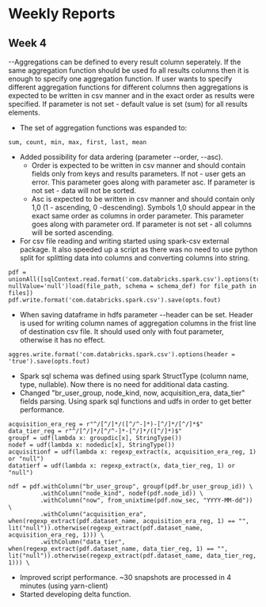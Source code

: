 # Weekly Reports 

## Week 4

--Aggregations can be defined to every result column seperately. If the same aggregation function should be used fo all results columns then it is enough to specify one aggregation function. If user wants to specify different aggregation functions for different columns then aggregations is expected to be written in csv manner and in the exact order as results were specified. If parameter is not set - default value is set (sum) for all results elements.
- The set of aggregation functions was espanded to:
```
sum, count, min, max, first, last, mean
```
- Added possibility for data ardering (parameter --order, --asc). 
	- Order is expected to be written in csv manner and should contain fields only from keys and results parameters. If not - user gets an error. This parameter goes along with parameter asc. If parameter is not set - data will not be sorted.
	- Asc is expected to be written in csv manner and should contain only 1,0 (1 - ascending, 0 -descending). Symbols 1,0 should appear in the exact same order as columns in order parameter. This parameter goes along with parameter ord. If parameter is not set - all columns will be sorted ascending.
- For csv file reading and writing started using spark-csv external package. It also speeded up a script as there was no need to use python split for splitting data into columns and converting columns into string.
```
pdf = unionAll([sqlContext.read.format('com.databricks.spark.csv').options(treatEmptyValuesAsNulls='true', nullValue='null')load(file_path, schema = schema_def) for file_path in files])
pdf.write.format('com.databricks.spark.csv').save(opts.fout)
```
- When saving dataframe in hdfs parameter --header can be set. Header is used for writing column names of aggregation columns in the frist line of destination csv file. It should used only with fout parameter, otherwise it has no effect.
```
aggres.write.format('com.databricks.spark.csv').options(header = 'true').save(opts.fout)
```
- Spark sql schema was defined using spark StructType (column name, type, nullable). Now there is no need for additional data casting.
- Changed "br_user_group, node_kind, now, acquisition_era, data_tier" fields parsing. Using spark sql functions and udfs in order to get better performance. 
```
acquisition_era_reg = r"^/[^/]*/([^/^-]*)-[^/]*/[^/]*$"	
data_tier_reg = r"^/[^/]*/[^/^-]*-[^/]*/([^/]*)$"
groupf = udf(lambda x: groupdic[x], StringType())
nodef = udf(lambda x: nodedic[x], StringType())
acquisitionf = udf(lambda x: regexp_extract(x, acquisition_era_reg, 1) or "null")
datatierf = udf(lambda x: regexp_extract(x, data_tier_reg, 1) or "null")

ndf = pdf.withColumn("br_user_group", groupf(pdf.br_user_group_id)) \
		 .withColumn("node_kind", nodef(pdf.node_id)) \
		 .withColumn("now", from_unixtime(pdf.now_sec, "YYYY-MM-dd")) \
		 .withColumn("acquisition_era", when(regexp_extract(pdf.dataset_name, acquisition_era_reg, 1) == "", lit("null")).otherwise(regexp_extract(pdf.dataset_name, acquisition_era_reg, 1))) \
		 .withColumn("data_tier", when(regexp_extract(pdf.dataset_name, data_tier_reg, 1) == "", lit("null")).otherwise(regexp_extract(pdf.dataset_name, data_tier_reg, 1))) \
```
- Improved script performance. ~30 snapshots are processed in 4 minutes (using yarn-client)
- Started developing delta function.
